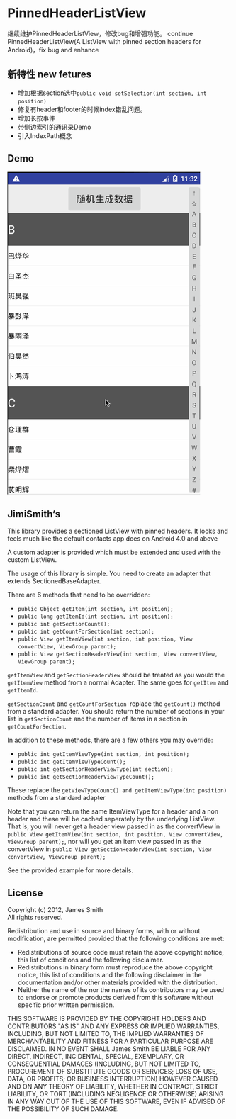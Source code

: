 PinnedHeaderListView
================
继续维护PinnedHeaderListView，修改bug和增强功能。
continue PinnedHeaderListView(A ListView with pinned section headers for Android)，fix bug and enhance

## 新特性 new fetures ##
 * 增加根据section选中```public void setSelection(int section, int position)```
 * 修复有header和footer的时候index错乱问题。
 * 增加长按事件
 * 带侧边索引的通讯录Demo
 * 引入IndexPath概念

 
## Demo ##
![](https://raw.githubusercontent.com/shaojiankui/PinnedHeaderListView/master/demo.gif)

## JimiSmith‘s  ##
This library provides a sectioned ListView with pinned headers. It looks and feels much like the default contacts app does on Android 4.0 and above

A custom adapter is provided which must be extended and used with the custom ListView.

The usage of this library is simple. You need to create an adapter that extends SectionedBaseAdapter.

There are 6 methods that need to be overridden:

* ```public Object getItem(int section, int position);```
* ```public long getItemId(int section, int position);```
* ```public int getSectionCount();```
* ```public int getCountForSection(int section);```
* ```public View getItemView(int section, int position, View convertView, ViewGroup parent);```
* ```public View getSectionHeaderView(int section, View convertView, ViewGroup parent);```

```getItemView``` and ```getSectionHeaderView``` should be treated as you would the ```getItemView``` method from a normal Adapter.
The same goes for ```getItem``` and ```getItemId```.

```getSectionCount``` and ```getCountForSection ```replace the ```getCount()``` method from a standard adapter.
You should return the number of sections in your list in ```getSectionCount``` and the number of items in a section in ```getCountForSection```.

In addition to these methods, there are a few others you may override:

* ```public int getItemViewType(int section, int position);```
* ```public int getItemViewTypeCount();```
* ```public int getSectionHeaderViewType(int section);```
* ```public int getSectionHeaderViewTypeCount();```

These replace the ```getViewTypeCount() and getItemViewType(int position)``` methods from a standard adapter

Note that you can return the same ItemViewType for a header and a non header and these will be cached seperately by the underlying ListView.  
That is, you will never get a header view passed in as the convertView in ```public View getItemView(int section, int position, View convertView, ViewGroup parent);```,
nor will you get an item view passed in as the convertView in ```public View getSectionHeaderView(int section, View convertView, ViewGroup parent);```

See the provided example for more details.

License
-------
Copyright (c) 2012, James Smith  
All rights reserved.  

Redistribution and use in source and binary forms, with or without
modification, are permitted provided that the following conditions are met:  
* Redistributions of source code must retain the above copyright
  notice, this list of conditions and the following disclaimer.  
* Redistributions in binary form must reproduce the above copyright
  notice, this list of conditions and the following disclaimer in the
  documentation and/or other materials provided with the distribution.  
* Neither the name of the <organization> nor the
  names of its contributors may be used to endorse or promote products
  derived from this software without specific prior written permission.  

THIS SOFTWARE IS PROVIDED BY THE COPYRIGHT HOLDERS AND CONTRIBUTORS "AS IS" AND
ANY EXPRESS OR IMPLIED WARRANTIES, INCLUDING, BUT NOT LIMITED TO, THE IMPLIED
WARRANTIES OF MERCHANTABILITY AND FITNESS FOR A PARTICULAR PURPOSE ARE
DISCLAIMED. IN NO EVENT SHALL James Smith BE LIABLE FOR ANY
DIRECT, INDIRECT, INCIDENTAL, SPECIAL, EXEMPLARY, OR CONSEQUENTIAL DAMAGES
(INCLUDING, BUT NOT LIMITED TO, PROCUREMENT OF SUBSTITUTE GOODS OR SERVICES;
LOSS OF USE, DATA, OR PROFITS; OR BUSINESS INTERRUPTION) HOWEVER CAUSED AND
ON ANY THEORY OF LIABILITY, WHETHER IN CONTRACT, STRICT LIABILITY, OR TORT
(INCLUDING NEGLIGENCE OR OTHERWISE) ARISING IN ANY WAY OUT OF THE USE OF THIS
SOFTWARE, EVEN IF ADVISED OF THE POSSIBILITY OF SUCH DAMAGE.
